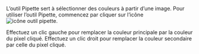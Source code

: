 L’outil Pipette sert à sélectionner des couleurs à partir d’une image. Pour utiliser l’outil Pipette, commencez par cliquer sur l’icône ![icône outil pipette](../../assets/PLACEHOLDER.png). 

Effectuez un clic gauche pour remplacer la couleur principale par la couleur du pixel cliqué. Effectuez un clic droit pour remplacer la couleur secondaire par celle du pixel cliqué.